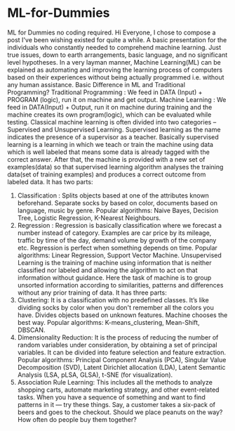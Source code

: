 # ML-for-Dummies
ML for Dummies no coding required.
Hi Everyone, I chose to compose a post I've been wishing existed for quite a while. A basic presentation for the individuals who constantly needed to comprehend machine learning. Just true issues, down to earth arrangements, basic language, and no significant level hypotheses.
In a very layman manner, Machine Learning(ML) can be explained as automating and improving the learning process of computers based on their experiences without being actually programmed i.e. without any human assistance.
Basic Difference in ML and Traditional Programming?
Traditional Programming : We feed in DATA (Input) + PROGRAM (logic), run it on machine and get output.
Machine Learning : We feed in DATA(Input) + Output, run it on machine during training and the machine creates its own program(logic), which can be evaluated while testing.
Classical machine learning is often divided into two categories – 
Supervised and Unsupervised Learning.
Supervised learning as the name indicates the presence of a supervisor as a teacher. Basically supervised learning is a learning in which we teach or train the machine using data which is well labeled that means some data is already tagged with the correct answer. After that, the machine is provided with a new set of examples(data) so that supervised learning algorithm analyses the training data(set of training examples) and produces a correct outcome from labeled data.
It has two parts:
1.	Classification : Splits objects based at one of the attributes known beforehand. Separate socks by based on color, documents based on language, music by genre. 
Popular algorithms: Naive Bayes, Decision Tree, Logistic Regression, 
K-Nearest Neighbours.
2.	Regression : Regression is basically classification where we forecast a number instead of category. Examples are car price by its mileage, traffic by time of the day, demand volume by growth of the company etc. Regression is perfect when something depends on time.
 Popular algorithms: Linear Regression, Support Vector Machine.
Unsupervised Learning is the training of machine using information that is neither classified nor labeled and allowing the algorithm to act on that information without guidance. Here the task of machine is to group unsorted information according to similarities, patterns and differences without any prior training of data.
It has three parts:
1.	Clustering: It is a classification with no predefined classes. It’s like dividing socks by color when you don't remember all the colors you have. Divides objects based on unknown features. Machine chooses the best way.
Popular algorithms: K-means_clustering, Mean-Shift, DBSCAN.
2.	Dimensionality Reduction: It is the process of reducing the number of random variables under consideration, by obtaining a set of principal variables. It can be divided into feature selection and feature extraction.
Popular algorithms: Principal Component Analysis (PCA), Singular Value Decomposition (SVD), Latent Dirichlet allocation (LDA), Latent Semantic Analysis (LSA, pLSA, GLSA), t-SNE (for visualization).
3.	Association Rule Learning: This includes all the methods to analyze shopping carts, automate marketing strategy, and other event-related tasks. When you have a sequence of something and want to find patterns in it — try these things. Say, a customer takes a six-pack of beers and goes to the checkout. Should we place peanuts on the way? How often do people buy them together?

